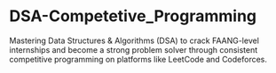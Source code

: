 # DSA-Competetive_Programming
Mastering Data Structures &amp; Algorithms (DSA) to crack FAANG-level internships and become a strong problem solver through consistent competitive programming on platforms like LeetCode and Codeforces.
